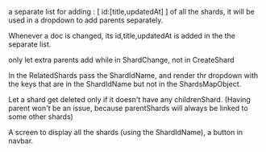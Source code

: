 a separate list for adding : 
[
    id:[title,updatedAt]
] of all the shards, it will be used in a dropdown to add parents separately.


Whenever a doc is changed, its id,title,updatedAt is added in the the separate list.

only let extra parents add while in ShardChange, not in CreateShard


In the RelatedShards pass the ShardIdName, and render thr dropdown with the keys that are in the ShardIdName but not in the ShardsMapObject.

Let a shard get deleted only if it doesn't have any childrenShard. (Having parent won't be an issue, because parentShards will always be linked to some other shards)

A screen to display all the shards (using the ShardIdName), a button in navbar. 